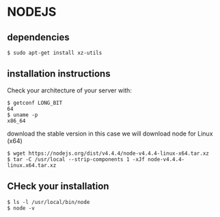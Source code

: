 # NODEJS

## dependencies

```
$ sudo apt-get install xz-utils
```
## installation instructions

Check your  architecture of your server with:
```
$ getconf LONG_BIT
64
$ uname -p
x86_64
```

download the stable version in this case we will download node for Linux (x64)
```
$ wget https://nodejs.org/dist/v4.4.4/node-v4.4.4-linux-x64.tar.xz
$ tar -C /usr/local --strip-components 1 -xJf node-v4.4.4-linux.x64.tar.xz
```

## CHeck your installation

```
$ ls -l /usr/local/bin/node
$ node -v
```

